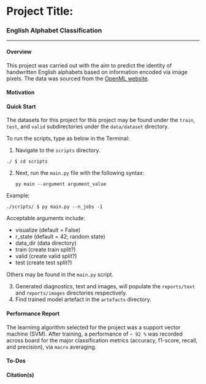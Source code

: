 # Project Title:
### English Alphabet Classification
___
#### Overview
This project was carried out with the aim to predict the identity of handwritten English alphabets based on information encoded via image pixels. The data was sourced from the [OpenML website](www.openml.org).


#### Motivation


#### Quick Start
The datasets for this project for this project may be found under the `train`, `test`, and `valid` subdirectories under the `data/dataset` directory.

To run the scripts, type as below in the Terminal:

1. Navigate to the `scripts` directory.
```
./ $ cd scripts
```
2. Next, run the `main.py` file with the following syntax:

    `py main --argument argument_value`

Example:

```
./scripts/ $ py main.py --n_jobs -1
```
Acceptable arguments include:
- visualize (default = False)
- r_state (default = 42; random state)
- data_dir (data directory)
- train (create train split?)
- valid (create valid split?)
- test (create test split?)

Others may be found in the `main.py` script.

3. Generated diagnostics, text and images, will populate the `reports/text` and `reports/images` directories respectively.
4. Find trained model artefact in the `artefacts` directory.


#### Performance Report
The learnimg algorithm selected for the project was a support vector machine (SVM). After training, a performance of `~ 92 %` was recorded across board for the major classification metrics (accuracy, f1-score, recall, and precision), via `macro` averaging.



#### To-Dos

#### Citation(s)

